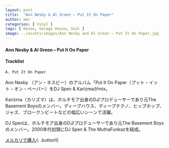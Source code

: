 ```yaml
---
layout: post
title:  "Ann Nesby & Al Green – Put It On Paper"
author: mmr
categories: [ Vinyl ]
tags: [ House, Garage House, Soul ]
image: ../assets/images/Ann Nesby and Al Green – Put It On Paper.jpg
---
```


#### Ann Nesby & Al Green – Put It On Paper

#### Tracklist
```md
A. Put It On Paper
```

Ann Nesby （アン・ネスビー）のアルバム「Put It On Paper（プット・イット・オン・ペーパー）をDJ Spen & Karizmaがmix。

Karizma（カリズマ）は、ボルチモア出身のDJ/プロデューサーであり元The Basement Boysのメンバー。ディープハウス、ディープテクノ、ヒップホップ、ジャズ、ブロークンビートなどの幅広いシーンで活躍。

DJ Spenは、ボルチモア出身のDJ/プロデューサーであり元The Basement Boysのメンバー。2000年代初頭にDJ Spen & The MuthaFunkazを結成。

[メルカリで購入](https://jp.mercari.com/item/m41512724315){: .button1}

